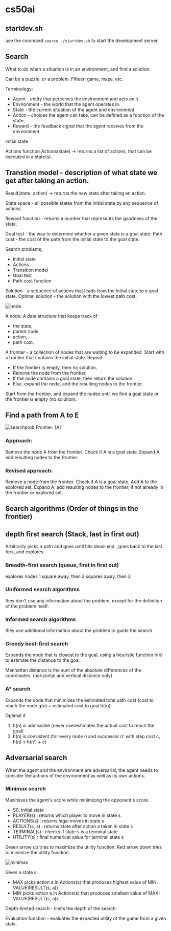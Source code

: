 # cs50ai

## startdev.sh
use the command `source ./startdev.sh` to start the development server.

## Search
What to do when a situation is in an environment, and find a solution. 

Can be a puzzle, or a problem. 
Fifteen game, maze, etc. 

Terminology:
- Agent - entity that perceives the environment and acts on it. 
- Environment - the world that the agent operates in. 
- State - the current situation of the agent and environment. 
- Action - choices the agent can take, can be defined as a function of the state. 
- Reward - the feedback signal that the agent receives from the environment. 

Initial state

Actions function Actions(state) -> returns a list of actions, that can be executed in a state(s).

## Transtion model - description of what state we get after taking an action.
Result(state, action) -> returns the new state after taking an action.

State space - all possible states from the initial state by any sequence of actions. 


Reward function - returns a number that represents the goodness of the state. 

Goal test - the way to determine whether a given state is a goal state. 
Path cost - the cost of the path from the initial state to the goal state. 

Search problems;
- Initial state
- Actions
- Transition model
- Goal test
- Path cost function

Solution - a sequence of actions that leads from the initial state to a goal state. 
Optimal solution - the solution with the lowest path cost. 

![node](./first.jpg)

A node: 
A data structure that keeps track of 
- the state, 
- parent node, 
- action, 
- path cost. 

A frontier - a collection of nodes that are waiting to be expanded. 
Start with a frontier that contains the initial state. 
Repeat:
- If the frontier is empty, then no solution. 
- Remove the node from the frontier. 
- If the node contains a goal state, then return the solution. 
- Else, expand the node, add the resulting nodes to the frontier.

Start from the frontier, and expand the nodes until we find a goal state or the frontier is empty (no solution).

## Find a path from A to E 
![searchprob](./searchprob.png)
Frontier: [A]

### Approach:
Remove the node A from the frontier. 
Check if A is a goal state. 
Expand A, add resulting nodes to the frontier. 

### Revised approach:
Remove a node from the frontier. 
Check if A is a goal state. 
Add A to the explored set. 
Expand A, add resulting nodes to the frontier, if not already in the frontier or explored set. 







## Search algorithms (Order of things in the frontier)

## depth first search (Stack, last in first out) 

Arbitrarily picks a path and goes until hits dead-end , goes back to the last fork, and explores

### Breadth-first search (queue, first in first out)
explores nodes 1 square away, then 2 squares away, then 3

### Uniformed search algorithms
they don't use any information about the problem, except for the definition of the problem itself. 

### Informed search algorithms
they use additional information about the problem to guide the search. 

### Greedy best-first search
Expands the node that is closest to the goal, using a heuristic function h(n) to estimate the distance to the goal.

Manhattan distance is the sum of the absolute differences of the coordinates. (horizontal and vertical distance only)

### A* search
Expands the node that minimizes the estimated total path cost (cost to reach the node g(n) + estimated cost to goal h(n))

Optimal if 
1) h(n) is admissible (never overestimates the actual cost to reach the goal)
2) h(n) is consistent (for every node n and successor n' with step cost c, h(n) ≤ h(n') + c)

## Adversarial search
When the agent and the environment are adversarial, the agent needs to consider the actions of the environment as well as its own actions. 

### Minimax search
Maximizes the agent's score while minimizing the opponent's score. 

- S0: initial state
- PLAYER(s) : returns which player to move in state s
- ACTIONS(s) : returns legal moves in state s
- RESULT(s, a) : returns state after action a taken in state s
- TERMINAL(s) : checks if state s is a terminal state
- UTILITY(s) : final numerical value for terminal state s

Green arrow up tries to maximize the utility function. 
Red arrow down tries to minimize the utility function. 

![minimax](./minimax.png)

Given a state s:
- MAX picks action a in Actions(s) that produces
highest value of MIN-VALUE(RESULT(s, a))
- MIN picks action a in Actions(s) that produces
smallest value of MAX-VALUE(RESULT(s, a))

Depth-limited search - limits the depth of the search. 

Evaluation function - evaluates the expected utility of the game from a given state.

